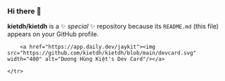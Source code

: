 ### Hi there 👋

**kietdh/kietdh** is a ✨ _special_ ✨ repository because its `README.md` (this file) appears on your GitHub profile.

<div>
  <table>
    <tr>
      
        <a href="https://app.daily.dev/jaykit"><img src="https://github.com/kietdh/kietdh/blob/main/devcard.svg" width="400" alt="Dương Hùng Kiệt's Dev Card"/></a>
      
    </tr>
  </table>
</div>



